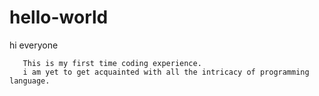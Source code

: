 # hello-world

hi everyone

       This is my first time coding experience.
       i am yet to get acquainted with all the intricacy of programming language.

